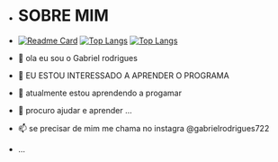 -  # SOBRE MIM
-  [![Readme Card](https://github-readme-stats.vercel.app/api/pin/?username=anuraghazra&repo=github-readme-stats)](https://github.com/anuraghazra/github-readme-stats)
[![Top Langs](https://github-readme-stats.vercel.app/api/top-langs/?username=anuraghazra&hide=javascript,html)](https://github.com/anuraghazra/github-readme-stats)
[![Top Langs](https://github-readme-stats.vercel.app/api/top-langs/?username=anuraghazra)](https://github.com/anuraghazra/github-readme-stats)




- 👋 ola eu sou o Gabriel rodrigues
- 👀 EU ESTOU INTERESSADO A APRENDER O PROGRAMA
- 🌱 atualmente estou aprendendo a progamar 
- 💞️ procuro ajudar e aprender  ...
- 📫 se precisar de mim me chama no instagra @gabrielrodrigues722
-   ...

<!---
gabrielluisrodrigues/gabrielluisrodrigues is a ✨ special ✨ repository because its `README.md` (this file) appears on your GitHub profile.
You can click the Preview link to take a look at your changes.
--->
